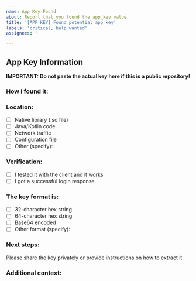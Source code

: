 ```yaml
---
name: App Key Found
about: Report that you found the app_key value
title: '[APP_KEY] Found potential app_key'
labels: 'critical, help wanted'
assignees: ''

---
```


## App Key Information

**IMPORTANT: Do not paste the actual key here if this is a public repository!**

### How I found it:
<!-- Describe the method used -->

### Location:
<!-- Where in the APK/code was it found? -->
- [ ] Native library (.so file)
- [ ] Java/Kotlin code
- [ ] Network traffic
- [ ] Configuration file
- [ ] Other (specify):

### Verification:
- [ ] I tested it with the client and it works
- [ ] I got a successful login response

### The key format is:
- [ ] 32-character hex string
- [ ] 64-character hex string
- [ ] Base64 encoded
- [ ] Other format (specify):

### Next steps:
Please share the key privately or provide instructions on how to extract it.

### Additional context:
<!-- Any other information that might be helpful -->

